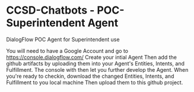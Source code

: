 # CCSD-Chatbots - POC-Superintendent Agent

DialogFlow POC Agent for Superintendent use

You will need to have a Google Account and go to https://console.dialogflow.com/
Create your intial Agent
Then add the github artifacts by uploading them into your Agent's Entities, Intents, and Fulfillment.
The console with then let you further develop the Agent. 
When you're ready to checkin, download the changed Entities, Intents, and Fulfillment to you local machine 
Then upload them to this github project.
